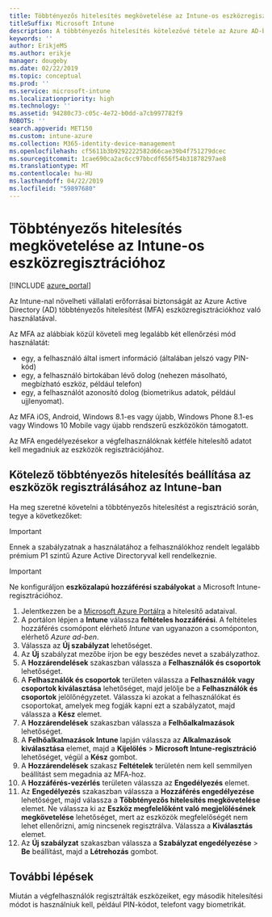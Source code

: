 ```yaml
---
title: Többtényezős hitelesítés megkövetelése az Intune-os eszközregisztrációhoz
titleSuffix: Microsoft Intune
description: A többtényezős hitelesítés kötelezővé tétele az Azure AD-ben az Intune-os eszközregisztrálásához.
keywords: ''
author: ErikjeMS
ms.author: erikje
manager: dougeby
ms.date: 02/22/2019
ms.topic: conceptual
ms.prod: ''
ms.service: microsoft-intune
ms.localizationpriority: high
ms.technology: ''
ms.assetid: 94280c73-c05c-4e72-b0dd-a7cb997782f9
ROBOTS: ''
search.appverid: MET150
ms.custom: intune-azure
ms.collection: M365-identity-device-management
ms.openlocfilehash: cf5611b3b9292222582d66cae39b4f751279dcec
ms.sourcegitcommit: 1cae690ca2ac6cc97bbcdf656f54b31878297ae8
ms.translationtype: MT
ms.contentlocale: hu-HU
ms.lasthandoff: 04/22/2019
ms.locfileid: "59897680"
---
```

# <a name="require-multi-factor-authentication-for-intune-device-enrollments"></a>Többtényezős hitelesítés megkövetelése az Intune-os eszközregisztrációhoz

[!INCLUDE [azure_portal](./includes/azure_portal.md)]

Az Intune-nal növelheti vállalati erőforrásai biztonságát az Azure Active Directory (AD) többtényezős hitelesítést (MFA) eszközregisztrációkhoz való használatával.

Az MFA az alábbiak közül követeli meg legalább két ellenőrzési mód használatát:

- egy, a felhasználó által ismert információ (általában jelszó vagy PIN-kód)
- egy, a felhasználó birtokában lévő dolog (nehezen másolható, megbízható eszköz, például telefon)
- egy, a felhasználót azonosító dolog (biometrikus adatok, például ujjlenyomat).

Az MFA iOS, Android, Windows 8.1-es vagy újabb, Windows Phone 8.1-es vagy Windows 10 Mobile vagy újabb rendszerű eszközökön támogatott.

Az MFA engedélyezésekor a végfelhasználóknak kétféle hitelesítő adatot kell megadniuk az eszközök regisztrációjához.

## <a name="configure-intune-to-require-multi-factor-authentication-at-device-enrollment"></a>Kötelező többtényezős hitelesítés beállítása az eszközök regisztrálásához az Intune-ban

Ha meg szeretné követelni a többtényezős hitelesítést a regisztráció során, tegye a következőket:

>[!Important]
>Ennek a szabályzatnak a használatához a felhasználókhoz rendelt legalább prémium P1 szintű Azure Active Directoryval kell rendelkeznie.

>[!Important]
>Ne konfiguráljon **eszközalapú hozzáférési szabályokat** a Microsoft Intune-regisztrációhoz.

1. Jelentkezzen be a [Microsoft Azure Portálra](https://portal.azure.com) a hitelesítő adataival.
2. A portálon lépjen a **Intune** válassza **feltételes hozzáférési**. A feltételes hozzáférés csomópont elérhető *Intune* van ugyanazon a csomóponton, elérhető *Azure ad-ben*.
4. Válassza az **Új szabályzat** lehetőséget.
5. Az **Új** szabályzat mezőbe írjon be egy beszédes nevet a szabályzathoz.
6. A **Hozzárendelések** szakaszban válassza a **Felhasználók és csoportok** lehetőséget. 
7. A **Felhasználók és csoportok** területen válassza a **Felhasználók vagy csoportok kiválasztása** lehetőséget, majd jelölje be a **Felhasználók és csoportok** jelölőnégyzetet. Válassza ki azokat a felhasználókat és csoportokat, amelyek meg fogják kapni ezt a szabályzatot, majd válassza a **Kész** elemet.
8. A **Hozzárendelések** szakaszban válassza a **Felhőalkalmazások** lehetőséget.
9. A **Felhőalkalmazások** **Intune** lapján válassza az **Alkalmazások kiválasztása** elemet, majd a **Kijelölés** > **Microsoft Intune-regisztráció** lehetőséget, végül a **Kész** gombot.
10. A **Hozzárendelések** szakasz **Feltételek** területén nem kell semmilyen beállítást sem megadnia az MFA-hoz.
11. A **Hozzáférés-vezérlés** területen válassza az **Engedélyezés** elemet.
12. Az **Engedélyezés** szakaszban válassza a **Hozzáférés engedélyezése** lehetőséget, majd válassza a **Többtényezős hitelesítés megkövetelése** elemet. Ne válassza ki az **Eszköz megfelelőként való megjelölésének megkövetelése** lehetőséget, mert az eszközök megfelelőségét nem lehet ellenőrizni, amíg nincsenek regisztrálva. Válassza a **Kiválasztás** elemet.
13. Az **Új szabályzat** szakaszban válassza a **Szabályzat engedélyezése** > **Be** beállítást, majd a **Létrehozás** gombot.



## <a name="next-steps"></a>További lépések

Miután a végfelhasználók regisztrálták eszközeiket, egy második hitelesítési módot is használniuk kell, például PIN-kódot, telefont vagy biometrikát.
